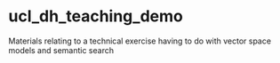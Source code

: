 # ucl_dh_teaching_demo
Materials relating to a technical exercise having to do with vector space models and semantic search
